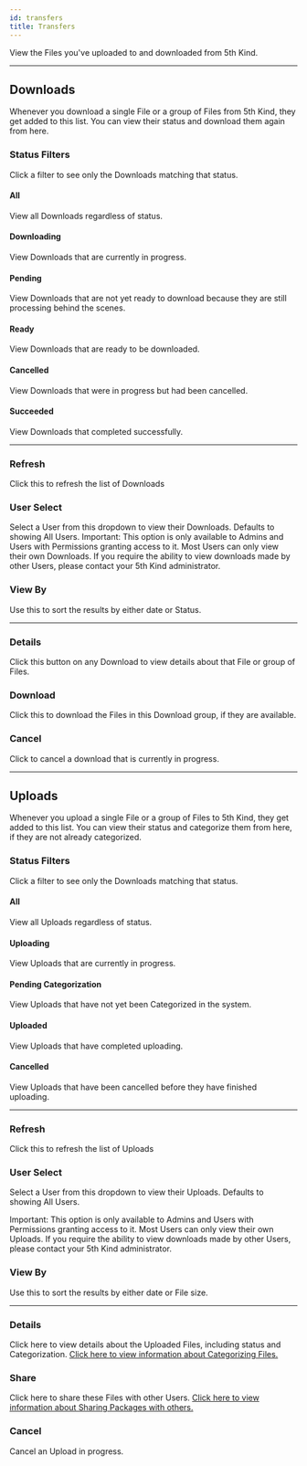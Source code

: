 ```yaml
---
id: transfers
title: Transfers
---
```


View the Files you've uploaded to and downloaded from 5th Kind.

---

## Downloads
Whenever you download a single File or a group of Files from 5th Kind, they get added to this list.  You can view their status and download them again from here.
### Status Filters
Click a filter to see only the Downloads matching that status.
#### All
View all Downloads regardless of status.
#### Downloading
View Downloads that are currently in progress.
#### Pending
View Downloads that are not yet ready to download because they are still processing behind the scenes.
#### Ready
View Downloads that are ready to be downloaded.
#### Cancelled
View Downloads that were in progress but had been cancelled.
#### Succeeded
View Downloads that completed successfully.

---

### Refresh
Click this to refresh the list of Downloads
### User Select
Select a User from this dropdown to view their Downloads.  Defaults to showing All Users.
<span class="important">Important: </span>This option is only available to Admins and Users with Permissions granting access to it.  Most Users can only view their own Downloads.  If you require the ability to view downloads made by other Users, please contact your 5th Kind administrator.
### View By
Use this to sort the results by either date or Status.

---

### Details
Click this button on any Download to view details about that File or group of Files.
### Download
Click this to download the Files in this Download group, if they are available.
### Cancel
Click to cancel a download that is currently in progress.

---

## Uploads
Whenever you upload a single File or a group of Files to 5th Kind, they get added to this list.  You can view their status and categorize them from here, if they are not already categorized.
### Status Filters
Click a filter to see only the Downloads matching that status.
#### All
View all Uploads regardless of status.
#### Uploading
View Uploads that are currently in progress.
#### Pending Categorization
View Uploads that have not yet been Categorized in the system.
#### Uploaded
View Uploads that have completed uploading.
#### Cancelled
View Uploads that have been cancelled before they have finished uploading.

---

### Refresh
Click this to refresh the list of Uploads
### User Select
Select a User from this dropdown to view their Uploads.  Defaults to showing All Users.

<span class="important">Important: </span>This option is only available to Admins and Users with Permissions granting access to it.  Most Users can only view their own Uploads.  If you require the ability to view downloads made by other Users, please contact your 5th Kind administrator.
### View By
Use this to sort the results by either date or File size.

---

### Details
Click here to view details about the Uploaded Files, including status and Categorization.  <a href="../upload/upload-topic.php">Click here to view information about Categorizing Files.</a>
### Share
Click here to share these Files with other Users.  <a href="../packages/sharing-package-topic.php">Click here to view information about Sharing Packages with others.</a>
### Cancel
Cancel an Upload in progress.
